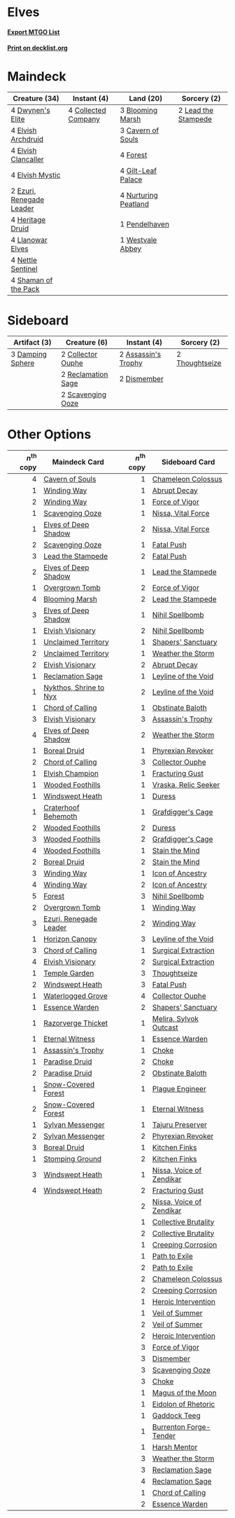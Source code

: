 # Elves

#### [Export MTGO List](../collection/Elves/Elves.txt)
#### [Print on decklist.org](http://decklist.org/?deckmain=3%09Blooming%20Marsh%0A3%09Cavern%20of%20Souls%0A4%09Collected%20Company%0A4%09Dwynen's%20Elite%0A4%09Elvish%20Archdruid%0A4%09Elvish%20Clancaller%0A4%09Elvish%20Mystic%0A2%09Ezuri,%20Renegade%20Leader%0A4%09Forest%0A4%09Gilt-Leaf%20Palace%0A4%09Heritage%20Druid%0A2%09Lead%20the%20Stampede%0A4%09Llanowar%20Elves%0A4%09Nettle%20Sentinel%0A4%09Nurturing%20Peatland%0A1%09Pendelhaven%0A4%09Shaman%20of%20the%20Pack%0A1%09Westvale%20Abbey&deckside=2%09Assassin's%20Trophy%0A2%09Collector%20Ouphe%0A3%09Damping%20Sphere%0A2%09Dismember%0A2%09Reclamation%20Sage%0A2%09Scavenging%20Ooze%0A2%09Thoughtseize)
# Maindeck

|                                           Creature (34)                                           |                                         Instant (4)                                          |                                           Land (20)                                           |                                         Sorcery (2)                                          |
|---------------------------------------------------------------------------------------------------|----------------------------------------------------------------------------------------------|-----------------------------------------------------------------------------------------------|----------------------------------------------------------------------------------------------|
|4 [Dwynen's Elite](http://gatherer.wizards.com/Pages/Card/Details.aspx?multiverseid=442739)        |4 [Collected Company](http://gatherer.wizards.com/Pages/Card/Details.aspx?multiverseid=394519)|3 [Blooming Marsh](http://gatherer.wizards.com/Pages/Card/Details.aspx?multiverseid=417816)    |2 [Lead the Stampede](http://gatherer.wizards.com/Pages/Card/Details.aspx?multiverseid=382295)|
|4 [Elvish Archdruid](http://gatherer.wizards.com/Pages/Card/Details.aspx?multiverseid=389498)      |                                                                                              |3 [Cavern of Souls](http://gatherer.wizards.com/Pages/Card/Details.aspx?multiverseid=278058)   |                                                                                              |
|4 [Elvish Clancaller](http://gatherer.wizards.com/Pages/Card/Details.aspx?multiverseid=447315)     |                                                                                              |4 [Forest](http://gatherer.wizards.com/Pages/Card/Details.aspx?multiverseid=439860)            |                                                                                              |
|4 [Elvish Mystic](http://gatherer.wizards.com/Pages/Card/Details.aspx?multiverseid=389499)         |                                                                                              |4 [Gilt-Leaf Palace](http://gatherer.wizards.com/Pages/Card/Details.aspx?multiverseid=153455)  |                                                                                              |
|2 [Ezuri, Renegade Leader](http://gatherer.wizards.com/Pages/Card/Details.aspx?multiverseid=389511)|                                                                                              |4 [Nurturing Peatland](http://gatherer.wizards.com/Pages/Card/Details.aspx?multiverseid=464192)|                                                                                              |
|4 [Heritage Druid](http://gatherer.wizards.com/Pages/Card/Details.aspx?multiverseid=413713)        |                                                                                              |1 [Pendelhaven](http://gatherer.wizards.com/Pages/Card/Details.aspx?multiverseid=442233)       |                                                                                              |
|4 [Llanowar Elves](http://gatherer.wizards.com/Pages/Card/Details.aspx?multiverseid=129626)        |                                                                                              |1 [Westvale Abbey](http://gatherer.wizards.com/Pages/Card/Details.aspx?multiverseid=410049)    |                                                                                              |
|4 [Nettle Sentinel](http://gatherer.wizards.com/Pages/Card/Details.aspx?multiverseid=442171)       |                                                                                              |                                                                                               |                                                                                              |
|4 [Shaman of the Pack](http://gatherer.wizards.com/Pages/Card/Details.aspx?multiverseid=413747)    |                                                                                              |                                                                                               |                                                                                              |


# Sideboard

|                                       Artifact (3)                                        |                                        Creature (6)                                         |                                         Instant (4)                                          |                                       Sorcery (2)                                       |
|-------------------------------------------------------------------------------------------|---------------------------------------------------------------------------------------------|----------------------------------------------------------------------------------------------|-----------------------------------------------------------------------------------------|
|3 [Damping Sphere](http://gatherer.wizards.com/Pages/Card/Details.aspx?multiverseid=443101)|2 [Collector Ouphe](http://gatherer.wizards.com/Pages/Card/Details.aspx?multiverseid=464107) |2 [Assassin's Trophy](http://gatherer.wizards.com/Pages/Card/Details.aspx?multiverseid=452902)|2 [Thoughtseize](http://gatherer.wizards.com/Pages/Card/Details.aspx?multiverseid=438676)|
|                                                                                           |2 [Reclamation Sage](http://gatherer.wizards.com/Pages/Card/Details.aspx?multiverseid=389651)|2 [Dismember](http://gatherer.wizards.com/Pages/Card/Details.aspx?multiverseid=382182)        |                                                                                         |
|                                                                                           |2 [Scavenging Ooze](http://gatherer.wizards.com/Pages/Card/Details.aspx?multiverseid=420783) |                                                                                              |                                                                                         |


# Other Options

|*n*<sup>th</sup> copy|                                          Maindeck Card                                          |*n*<sup>th</sup> copy|                                          Sideboard Card                                           |
|--------------------:|-------------------------------------------------------------------------------------------------|--------------------:|---------------------------------------------------------------------------------------------------|
|                    4|[Cavern of Souls](http://gatherer.wizards.com/Pages/Card/Details.aspx?multiverseid=278058)       |                    1|[Chameleon Colossus](http://gatherer.wizards.com/Pages/Card/Details.aspx?multiverseid=220451)      |
|                    1|[Winding Way](http://gatherer.wizards.com/Pages/Card/Details.aspx?multiverseid=464142)           |                    1|[Abrupt Decay](http://gatherer.wizards.com/Pages/Card/Details.aspx?multiverseid=456061)            |
|                    2|[Winding Way](http://gatherer.wizards.com/Pages/Card/Details.aspx?multiverseid=464142)           |                    1|[Force of Vigor](http://gatherer.wizards.com/Pages/Card/Details.aspx?multiverseid=464113)          |
|                    1|[Scavenging Ooze](http://gatherer.wizards.com/Pages/Card/Details.aspx?multiverseid=420783)       |                    1|[Nissa, Vital Force](http://gatherer.wizards.com/Pages/Card/Details.aspx?multiverseid=417736)      |
|                    1|[Elves of Deep Shadow](http://gatherer.wizards.com/Pages/Card/Details.aspx?multiverseid=292942)  |                    2|[Nissa, Vital Force](http://gatherer.wizards.com/Pages/Card/Details.aspx?multiverseid=417736)      |
|                    2|[Scavenging Ooze](http://gatherer.wizards.com/Pages/Card/Details.aspx?multiverseid=420783)       |                    1|[Fatal Push](http://gatherer.wizards.com/Pages/Card/Details.aspx?multiverseid=423724)              |
|                    3|[Lead the Stampede](http://gatherer.wizards.com/Pages/Card/Details.aspx?multiverseid=382295)     |                    2|[Fatal Push](http://gatherer.wizards.com/Pages/Card/Details.aspx?multiverseid=423724)              |
|                    2|[Elves of Deep Shadow](http://gatherer.wizards.com/Pages/Card/Details.aspx?multiverseid=292942)  |                    1|[Lead the Stampede](http://gatherer.wizards.com/Pages/Card/Details.aspx?multiverseid=382295)       |
|                    1|[Overgrown Tomb](http://gatherer.wizards.com/Pages/Card/Details.aspx?multiverseid=405103)        |                    2|[Force of Vigor](http://gatherer.wizards.com/Pages/Card/Details.aspx?multiverseid=464113)          |
|                    4|[Blooming Marsh](http://gatherer.wizards.com/Pages/Card/Details.aspx?multiverseid=417816)        |                    2|[Lead the Stampede](http://gatherer.wizards.com/Pages/Card/Details.aspx?multiverseid=382295)       |
|                    3|[Elves of Deep Shadow](http://gatherer.wizards.com/Pages/Card/Details.aspx?multiverseid=292942)  |                    1|[Nihil Spellbomb](http://gatherer.wizards.com/Pages/Card/Details.aspx?multiverseid=442215)         |
|                    1|[Elvish Visionary](http://gatherer.wizards.com/Pages/Card/Details.aspx?multiverseid=175124)      |                    2|[Nihil Spellbomb](http://gatherer.wizards.com/Pages/Card/Details.aspx?multiverseid=442215)         |
|                    1|[Unclaimed Territory](http://gatherer.wizards.com/Pages/Card/Details.aspx?multiverseid=435419)   |                    1|[Shapers' Sanctuary](http://gatherer.wizards.com/Pages/Card/Details.aspx?multiverseid=435362)      |
|                    2|[Unclaimed Territory](http://gatherer.wizards.com/Pages/Card/Details.aspx?multiverseid=435419)   |                    1|[Weather the Storm](http://gatherer.wizards.com/Pages/Card/Details.aspx?multiverseid=464140)       |
|                    2|[Elvish Visionary](http://gatherer.wizards.com/Pages/Card/Details.aspx?multiverseid=175124)      |                    2|[Abrupt Decay](http://gatherer.wizards.com/Pages/Card/Details.aspx?multiverseid=456061)            |
|                    1|[Reclamation Sage](http://gatherer.wizards.com/Pages/Card/Details.aspx?multiverseid=389651)      |                    1|[Leyline of the Void](http://gatherer.wizards.com/Pages/Card/Details.aspx?multiverseid=107682)     |
|                    1|[Nykthos, Shrine to Nyx](http://gatherer.wizards.com/Pages/Card/Details.aspx?multiverseid=373713)|                    2|[Leyline of the Void](http://gatherer.wizards.com/Pages/Card/Details.aspx?multiverseid=107682)     |
|                    1|[Chord of Calling](http://gatherer.wizards.com/Pages/Card/Details.aspx?multiverseid=383209)      |                    1|[Obstinate Baloth](http://gatherer.wizards.com/Pages/Card/Details.aspx?multiverseid=438745)        |
|                    3|[Elvish Visionary](http://gatherer.wizards.com/Pages/Card/Details.aspx?multiverseid=175124)      |                    3|[Assassin's Trophy](http://gatherer.wizards.com/Pages/Card/Details.aspx?multiverseid=452902)       |
|                    4|[Elves of Deep Shadow](http://gatherer.wizards.com/Pages/Card/Details.aspx?multiverseid=292942)  |                    2|[Weather the Storm](http://gatherer.wizards.com/Pages/Card/Details.aspx?multiverseid=464140)       |
|                    1|[Boreal Druid](http://gatherer.wizards.com/Pages/Card/Details.aspx?multiverseid=121193)          |                    1|[Phyrexian Revoker](http://gatherer.wizards.com/Pages/Card/Details.aspx?multiverseid=383343)       |
|                    2|[Chord of Calling](http://gatherer.wizards.com/Pages/Card/Details.aspx?multiverseid=383209)      |                    3|[Collector Ouphe](http://gatherer.wizards.com/Pages/Card/Details.aspx?multiverseid=464107)         |
|                    1|[Elvish Champion](http://gatherer.wizards.com/Pages/Card/Details.aspx?multiverseid=129534)       |                    1|[Fracturing Gust](http://gatherer.wizards.com/Pages/Card/Details.aspx?multiverseid=146759)         |
|                    1|[Wooded Foothills](http://gatherer.wizards.com/Pages/Card/Details.aspx?multiverseid=405116)      |                    1|[Vraska, Relic Seeker](http://gatherer.wizards.com/Pages/Card/Details.aspx?multiverseid=435388)    |
|                    1|[Windswept Heath](http://gatherer.wizards.com/Pages/Card/Details.aspx?multiverseid=405115)       |                    1|[Duress](http://gatherer.wizards.com/Pages/Card/Details.aspx?multiverseid=14557)                   |
|                    1|[Craterhoof Behemoth](http://gatherer.wizards.com/Pages/Card/Details.aspx?multiverseid=240027)   |                    1|[Grafdigger's Cage](http://gatherer.wizards.com/Pages/Card/Details.aspx?multiverseid=278452)       |
|                    2|[Wooded Foothills](http://gatherer.wizards.com/Pages/Card/Details.aspx?multiverseid=405116)      |                    2|[Duress](http://gatherer.wizards.com/Pages/Card/Details.aspx?multiverseid=14557)                   |
|                    3|[Wooded Foothills](http://gatherer.wizards.com/Pages/Card/Details.aspx?multiverseid=405116)      |                    2|[Grafdigger's Cage](http://gatherer.wizards.com/Pages/Card/Details.aspx?multiverseid=278452)       |
|                    4|[Wooded Foothills](http://gatherer.wizards.com/Pages/Card/Details.aspx?multiverseid=405116)      |                    1|[Stain the Mind](http://gatherer.wizards.com/Pages/Card/Details.aspx?multiverseid=383402)          |
|                    2|[Boreal Druid](http://gatherer.wizards.com/Pages/Card/Details.aspx?multiverseid=121193)          |                    2|[Stain the Mind](http://gatherer.wizards.com/Pages/Card/Details.aspx?multiverseid=383402)          |
|                    3|[Winding Way](http://gatherer.wizards.com/Pages/Card/Details.aspx?multiverseid=464142)           |                    1|[Icon of Ancestry](http://gatherer.wizards.com/Pages/Card/Details.aspx?multiverseid=466983)        |
|                    4|[Winding Way](http://gatherer.wizards.com/Pages/Card/Details.aspx?multiverseid=464142)           |                    2|[Icon of Ancestry](http://gatherer.wizards.com/Pages/Card/Details.aspx?multiverseid=466983)        |
|                    5|[Forest](http://gatherer.wizards.com/Pages/Card/Details.aspx?multiverseid=439860)                |                    3|[Nihil Spellbomb](http://gatherer.wizards.com/Pages/Card/Details.aspx?multiverseid=442215)         |
|                    2|[Overgrown Tomb](http://gatherer.wizards.com/Pages/Card/Details.aspx?multiverseid=405103)        |                    1|[Winding Way](http://gatherer.wizards.com/Pages/Card/Details.aspx?multiverseid=464142)             |
|                    3|[Ezuri, Renegade Leader](http://gatherer.wizards.com/Pages/Card/Details.aspx?multiverseid=389511)|                    2|[Winding Way](http://gatherer.wizards.com/Pages/Card/Details.aspx?multiverseid=464142)             |
|                    1|[Horizon Canopy](http://gatherer.wizards.com/Pages/Card/Details.aspx?multiverseid=409571)        |                    3|[Leyline of the Void](http://gatherer.wizards.com/Pages/Card/Details.aspx?multiverseid=107682)     |
|                    3|[Chord of Calling](http://gatherer.wizards.com/Pages/Card/Details.aspx?multiverseid=383209)      |                    1|[Surgical Extraction](http://gatherer.wizards.com/Pages/Card/Details.aspx?multiverseid=397706)     |
|                    4|[Elvish Visionary](http://gatherer.wizards.com/Pages/Card/Details.aspx?multiverseid=175124)      |                    2|[Surgical Extraction](http://gatherer.wizards.com/Pages/Card/Details.aspx?multiverseid=397706)     |
|                    1|[Temple Garden](http://gatherer.wizards.com/Pages/Card/Details.aspx?multiverseid=405112)         |                    3|[Thoughtseize](http://gatherer.wizards.com/Pages/Card/Details.aspx?multiverseid=438676)            |
|                    2|[Windswept Heath](http://gatherer.wizards.com/Pages/Card/Details.aspx?multiverseid=405115)       |                    3|[Fatal Push](http://gatherer.wizards.com/Pages/Card/Details.aspx?multiverseid=423724)              |
|                    1|[Waterlogged Grove](http://gatherer.wizards.com/Pages/Card/Details.aspx?multiverseid=464198)     |                    4|[Collector Ouphe](http://gatherer.wizards.com/Pages/Card/Details.aspx?multiverseid=464107)         |
|                    1|[Essence Warden](http://gatherer.wizards.com/Pages/Card/Details.aspx?multiverseid=389505)        |                    2|[Shapers' Sanctuary](http://gatherer.wizards.com/Pages/Card/Details.aspx?multiverseid=435362)      |
|                    1|[Razorverge Thicket](http://gatherer.wizards.com/Pages/Card/Details.aspx?multiverseid=209407)    |                    1|[Melira, Sylvok Outcast](http://gatherer.wizards.com/Pages/Card/Details.aspx?multiverseid=194274)  |
|                    1|[Eternal Witness](http://gatherer.wizards.com/Pages/Card/Details.aspx?multiverseid=51628)        |                    1|[Essence Warden](http://gatherer.wizards.com/Pages/Card/Details.aspx?multiverseid=389505)          |
|                    1|[Assassin's Trophy](http://gatherer.wizards.com/Pages/Card/Details.aspx?multiverseid=452902)     |                    1|[Choke](http://gatherer.wizards.com/Pages/Card/Details.aspx?multiverseid=45431)                    |
|                    1|[Paradise Druid](http://gatherer.wizards.com/Pages/Card/Details.aspx?multiverseid=461098)        |                    2|[Choke](http://gatherer.wizards.com/Pages/Card/Details.aspx?multiverseid=45431)                    |
|                    2|[Paradise Druid](http://gatherer.wizards.com/Pages/Card/Details.aspx?multiverseid=461098)        |                    2|[Obstinate Baloth](http://gatherer.wizards.com/Pages/Card/Details.aspx?multiverseid=438745)        |
|                    1|[Snow-Covered Forest](http://gatherer.wizards.com/Pages/Card/Details.aspx?multiverseid=121192)   |                    1|[Plague Engineer](http://gatherer.wizards.com/Pages/Card/Details.aspx?multiverseid=464049)         |
|                    2|[Snow-Covered Forest](http://gatherer.wizards.com/Pages/Card/Details.aspx?multiverseid=121192)   |                    1|[Eternal Witness](http://gatherer.wizards.com/Pages/Card/Details.aspx?multiverseid=51628)          |
|                    1|[Sylvan Messenger](http://gatherer.wizards.com/Pages/Card/Details.aspx?multiverseid=27666)       |                    1|[Tajuru Preserver](http://gatherer.wizards.com/Pages/Card/Details.aspx?multiverseid=193451)        |
|                    2|[Sylvan Messenger](http://gatherer.wizards.com/Pages/Card/Details.aspx?multiverseid=27666)       |                    2|[Phyrexian Revoker](http://gatherer.wizards.com/Pages/Card/Details.aspx?multiverseid=383343)       |
|                    3|[Boreal Druid](http://gatherer.wizards.com/Pages/Card/Details.aspx?multiverseid=121193)          |                    1|[Kitchen Finks](http://gatherer.wizards.com/Pages/Card/Details.aspx?multiverseid=370458)           |
|                    1|[Stomping Ground](http://gatherer.wizards.com/Pages/Card/Details.aspx?multiverseid=405110)       |                    2|[Kitchen Finks](http://gatherer.wizards.com/Pages/Card/Details.aspx?multiverseid=370458)           |
|                    3|[Windswept Heath](http://gatherer.wizards.com/Pages/Card/Details.aspx?multiverseid=405115)       |                    1|[Nissa, Voice of Zendikar](http://gatherer.wizards.com/Pages/Card/Details.aspx?multiverseid=417424)|
|                    4|[Windswept Heath](http://gatherer.wizards.com/Pages/Card/Details.aspx?multiverseid=405115)       |                    2|[Fracturing Gust](http://gatherer.wizards.com/Pages/Card/Details.aspx?multiverseid=146759)         |
|                     |                                                                                                 |                    2|[Nissa, Voice of Zendikar](http://gatherer.wizards.com/Pages/Card/Details.aspx?multiverseid=417424)|
|                     |                                                                                                 |                    1|[Collective Brutality](http://gatherer.wizards.com/Pages/Card/Details.aspx?multiverseid=414380)    |
|                     |                                                                                                 |                    2|[Collective Brutality](http://gatherer.wizards.com/Pages/Card/Details.aspx?multiverseid=414380)    |
|                     |                                                                                                 |                    1|[Creeping Corrosion](http://gatherer.wizards.com/Pages/Card/Details.aspx?multiverseid=214029)      |
|                     |                                                                                                 |                    1|[Path to Exile](http://gatherer.wizards.com/Pages/Card/Details.aspx?multiverseid=220511)           |
|                     |                                                                                                 |                    2|[Path to Exile](http://gatherer.wizards.com/Pages/Card/Details.aspx?multiverseid=220511)           |
|                     |                                                                                                 |                    2|[Chameleon Colossus](http://gatherer.wizards.com/Pages/Card/Details.aspx?multiverseid=220451)      |
|                     |                                                                                                 |                    2|[Creeping Corrosion](http://gatherer.wizards.com/Pages/Card/Details.aspx?multiverseid=214029)      |
|                     |                                                                                                 |                    1|[Heroic Intervention](http://gatherer.wizards.com/Pages/Card/Details.aspx?multiverseid=423776)     |
|                     |                                                                                                 |                    1|[Veil of Summer](http://gatherer.wizards.com/Pages/Card/Details.aspx?multiverseid=466952)          |
|                     |                                                                                                 |                    2|[Veil of Summer](http://gatherer.wizards.com/Pages/Card/Details.aspx?multiverseid=466952)          |
|                     |                                                                                                 |                    2|[Heroic Intervention](http://gatherer.wizards.com/Pages/Card/Details.aspx?multiverseid=423776)     |
|                     |                                                                                                 |                    3|[Force of Vigor](http://gatherer.wizards.com/Pages/Card/Details.aspx?multiverseid=464113)          |
|                     |                                                                                                 |                    3|[Dismember](http://gatherer.wizards.com/Pages/Card/Details.aspx?multiverseid=382182)               |
|                     |                                                                                                 |                    3|[Scavenging Ooze](http://gatherer.wizards.com/Pages/Card/Details.aspx?multiverseid=420783)         |
|                     |                                                                                                 |                    3|[Choke](http://gatherer.wizards.com/Pages/Card/Details.aspx?multiverseid=45431)                    |
|                     |                                                                                                 |                    1|[Magus of the Moon](http://gatherer.wizards.com/Pages/Card/Details.aspx?multiverseid=136152)       |
|                     |                                                                                                 |                    1|[Eidolon of Rhetoric](http://gatherer.wizards.com/Pages/Card/Details.aspx?multiverseid=380409)     |
|                     |                                                                                                 |                    1|[Gaddock Teeg](http://gatherer.wizards.com/Pages/Card/Details.aspx?multiverseid=140188)            |
|                     |                                                                                                 |                    1|[Burrenton Forge-Tender](http://gatherer.wizards.com/Pages/Card/Details.aspx?multiverseid=438580)  |
|                     |                                                                                                 |                    1|[Harsh Mentor](http://gatherer.wizards.com/Pages/Card/Details.aspx?multiverseid=426837)            |
|                     |                                                                                                 |                    3|[Weather the Storm](http://gatherer.wizards.com/Pages/Card/Details.aspx?multiverseid=464140)       |
|                     |                                                                                                 |                    3|[Reclamation Sage](http://gatherer.wizards.com/Pages/Card/Details.aspx?multiverseid=389651)        |
|                     |                                                                                                 |                    4|[Reclamation Sage](http://gatherer.wizards.com/Pages/Card/Details.aspx?multiverseid=389651)        |
|                     |                                                                                                 |                    1|[Chord of Calling](http://gatherer.wizards.com/Pages/Card/Details.aspx?multiverseid=383209)        |
|                     |                                                                                                 |                    2|[Essence Warden](http://gatherer.wizards.com/Pages/Card/Details.aspx?multiverseid=389505)          |

